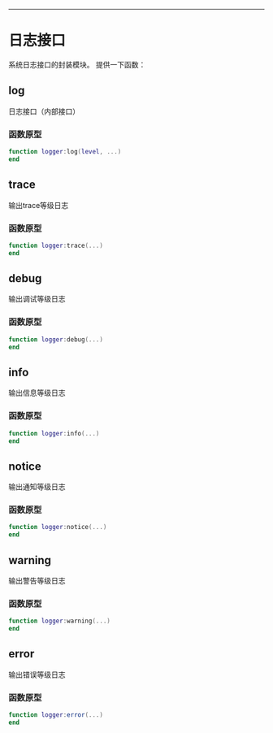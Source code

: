 
---

# 日志接口

系统日志接口的封装模块。 提供一下函数：

## log

日志接口（内部接口）

### 函数原型

```lua
function logger:log(level, ...)
end
```

## trace

输出trace等级日志

### 函数原型

```lua
function logger:trace(...)
end
```

## debug

输出调试等级日志

### 函数原型

```lua
function logger:debug(...)
end
```

## info

输出信息等级日志

### 函数原型

```lua
function logger:info(...)
end
```

## notice

输出通知等级日志

### 函数原型

```lua
function logger:notice(...)
end
```

## warning

输出警告等级日志

### 函数原型

```lua
function logger:warning(...)
end
```

## error

输出错误等级日志

### 函数原型

```lua
function logger:error(...)
end
```
